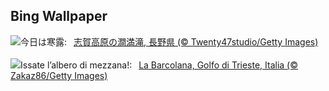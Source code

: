 ## Bing Wallpaper
![](https://www.bing.com/th?id=OHR.Hanlu2023_JA-JP9061398422_UHD.jpg&w=1000)今日は寒露:&nbsp;&ensp;[志賀高原の澗満滝, 長野県 (© Twenty47studio/Getty Images)](https://www.bing.com/th?id=OHR.Hanlu2023_JA-JP9061398422_UHD.jpg)
<br><br/>
![](https://www.bing.com/th?id=OHR.ItalyTriesteBarcolana_IT-IT2686315925_UHD.jpg&w=1000)Issate l’albero di mezzana!:&nbsp;&ensp;[La Barcolana, Golfo di Trieste, Italia (© Zakaz86/Getty Images)](https://www.bing.com/th?id=OHR.ItalyTriesteBarcolana_IT-IT2686315925_UHD.jpg)
<br><br/>
